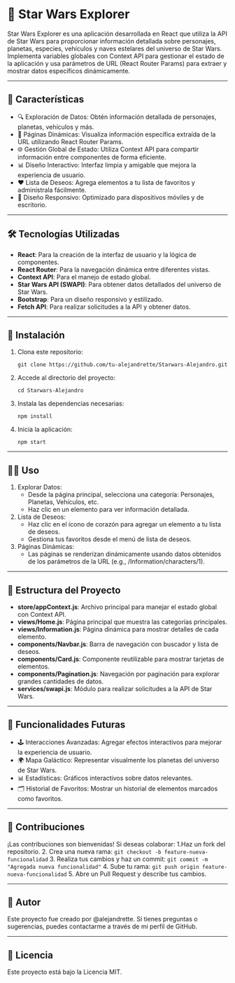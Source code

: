 # 🌌 Star Wars Explorer

Star Wars Explorer es una aplicación desarrollada en React que utiliza la API de Star Wars para proporcionar información detallada sobre personajes, planetas, especies, vehículos y naves estelares del universo de Star Wars. Implementa variables globales con Context API para gestionar el estado de la aplicación y usa parámetros de URL (React Router Params) para extraer y mostrar datos específicos dinámicamente.

---

## 🌟 Características

- 🔍 Exploración de Datos: Obtén información detallada de personajes, planetas, vehículos y más.
- 📄 Páginas Dinámicas: Visualiza información específica extraída de la URL utilizando React Router Params.
- 🌐 Gestión Global de Estado: Utiliza Context API para compartir información entre componentes de forma eficiente.
- 📊 Diseño Interactivo: Interfaz limpia y amigable que mejora la experiencia de usuario.
- ❤️ Lista de Deseos: Agrega elementos a tu lista de favoritos y adminístrala fácilmente.
- 📱 Diseño Responsivo: Optimizado para dispositivos móviles y de escritorio.

---

## 🛠️ Tecnologías Utilizadas

- **React**: Para la creación de la interfaz de usuario y la lógica de componentes.
- **React Router**: Para la navegación dinámica entre diferentes vistas.
- **Context API**: Para el manejo de estado global.
- **Star Wars API (SWAPI)**: Para obtener datos detallados del universo de Star Wars.
- **Bootstrap**: Para un diseño responsivo y estilizado.
- **Fetch API**: Para realizar solicitudes a la API y obtener datos.

---

## 🚀 Instalación

1. Clona este repositorio:
	```
	git clone https://github.com/tu-alejandrette/Starwars-Alejandro.git
	```
2. Accede al directorio del proyecto:
	```
	cd Starwars-Alejandro
	```
3. Instala las dependencias necesarias:
	```
	npm install
	```
4. Inicia la aplicación:
	```
	npm start
	```

---

## 🧑‍💻 Uso

1. Explorar Datos:
	- Desde la página principal, selecciona una categoría: Personajes, Planetas, Vehículos, etc.
	- Haz clic en un elemento para ver información detallada.
2. Lista de Deseos:
	- Haz clic en el ícono de corazón para agregar un elemento a tu lista de deseos.
	- Gestiona tus favoritos desde el menú de lista de deseos.
3. Páginas Dinámicas:
	- Las páginas se renderizan dinámicamente usando datos obtenidos de los parámetros de la URL (e.g., /Information/characters/1).

---

## 📁 Estructura del Proyecto

- **store/appContext.js**: Archivo principal para manejar el estado global con Context API.
- **views/Home.js**: Página principal que muestra las categorías principales.
- **views/Information.js**: Página dinámica para mostrar detalles de cada elemento.
- **components/Navbar.js**: Barra de navegación con buscador y lista de deseos.
- **components/Card.js**: Componente reutilizable para mostrar tarjetas de elementos.
- **components/Pagination.js**: Navegación por paginación para explorar grandes cantidades de datos.
- **services/swapi.js**: Módulo para realizar solicitudes a la API de Star Wars.

---

## 🔮 Funcionalidades Futuras

- 🕹️ Interacciones Avanzadas: Agregar efectos interactivos para mejorar la experiencia de usuario.
- 🌍 Mapa Galáctico: Representar visualmente los planetas del universo de Star Wars.
- 📊 Estadísticas: Gráficos interactivos sobre datos relevantes.
- 🗂️ Historial de Favoritos: Mostrar un historial de elementos marcados como favoritos.

---

## 🤝 Contribuciones

¡Las contribuciones son bienvenidas! Si deseas colaborar:
1.Haz un fork del repositorio.
2. Crea una nueva rama:
	```
	git checkout -b feature-nueva-funcionalidad
	```
3. Realiza tus cambios y haz un commit:
	```
	git commit -m "Agregada nueva funcionalidad"
	```
4. Sube tu rama:
	```
	git push origin feature-nueva-funcionalidad
	```
5. Abre un Pull Request y describe tus cambios.

---

## 👤 Autor

Este proyecto fue creado por @alejandrette. Si tienes preguntas o sugerencias, puedes contactarme a través de mi perfil de GitHub.

---

## 📜 Licencia

Este proyecto está bajo la Licencia MIT.
